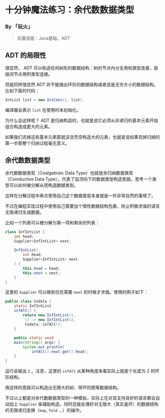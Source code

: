 # 十分钟魔法练习：余代数数据类型

### By 「玩火」

> 前置技能：Java基础，ADT

## ADT 的局限性

很显然， ADT 可以构造任何树形的数据结构：树的节点内分支用和类型连接，层级间节点用积类型连接。

但是同样很显然 ADT 并不能搞出环形的数据结构或者说是无穷大小的数据结构。比如下面的代码：

```java
IntList list = new IntCons(1, list);
```

编译器会表示 `list` 在使用时未初始化。

为什么会这样呢？ ADT 是归纳构造的，也就是说它必须从非递归的基本元素开始组合构造成更大的元素。

如果我们去掉这些基本元素那就没法凭空构造大的元素，也就是说如果去掉归纳的第一步那整个归纳过程毫无意义。

## 余代数数据类型

余代数数据类型（Coalgebraic Data Type）也就是余归纳数据类型（Coinductive Data Type），代表了自顶向下的数据类型构造思路，思考一个类型可以如何被分解从而构造数据类型。

这样在分解过程中再次使用自己这个数据类型本身就是一件非常自然的事情了。

不过在编程实现过程中使用自己需要加个惰性数据结构包裹，防止积极求值的语言无限递归生成数据。

比如一个列表可以被分解为第一项和剩余的列表：

```java
class InfIntList {
    int head;
    Supplier<InfIntList> next;
    
    InfIntList(
        int head, 
        Supplier<InfIntList> next
    ) {
        this.head = head;
        this.next = next;
    }
}
```

这里的 `Supplier` 可以做到仅在需要 `next` 的时候才求值。使用的例子如下：

```java
public class Codata {
    static InfIntList
    infAlt() {
        return new InfIntList(1, 
         () -> new InfIntList(2, 
         Codata::infAlt));
    }
    
    public static void 
    main(String[] args) {
        System.out.println(
            infAlt().next.get().head);
    }
}
```

运行会输出 `2` 。注意，这里的 `infAlt` 从某种角度来看实际上就是个长度为 2 的环形结构。

用这样的思路可以构造出无限大的树、带环的图等数据结构。

不过以上都是对余代数数据类型的一种模拟，实际上在对其支持良好的语言都会自动加上 `Supplier` 来辅助构造，同时还能处理好对无限大（其实是环）的数据结构的无限递归变换（`map`, `fold` ...）的操作。